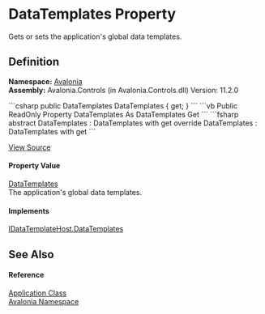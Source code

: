 # DataTemplates Property


Gets or sets the application's global data templates.



## Definition
**Namespace:** <a href="N_Avalonia">Avalonia</a>  
**Assembly:** Avalonia.Controls (in Avalonia.Controls.dll) Version: 11.2.0

<Tabs groupId="api-code-preview">
<TabItem value="csharp" label="C#">
```csharp
public DataTemplates DataTemplates { get; }
```
</TabItem>
<TabItem value="vb" label="VB">
```vb
Public ReadOnly Property DataTemplates As DataTemplates
	Get
```
</TabItem>
<TabItem value="fsharp" label="F#">
```fsharp
abstract DataTemplates : DataTemplates with get
override DataTemplates : DataTemplates with get
```
</TabItem>
</Tabs>



<a href="https://github.com/AvaloniaUI/Avalonia/tree/master/src/Avalonia.Controls/Application.cs#L121" title="View the source code">View Source</a>



#### Property Value
<a href="T_Avalonia_Controls_Templates_DataTemplates">DataTemplates</a>  
The application's global data templates.

#### Implements
<a href="P_Avalonia_Controls_Templates_IDataTemplateHost_DataTemplates">IDataTemplateHost.DataTemplates</a>  


## See Also


#### Reference
<a href="T_Avalonia_Application">Application Class</a>  
<a href="N_Avalonia">Avalonia Namespace</a>  

